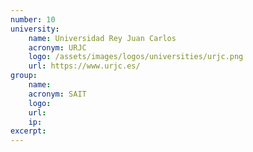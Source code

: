 ```yaml
---
number: 10
university:
    name: Universidad Rey Juan Carlos
    acronym: URJC
    logo: /assets/images/logos/universities/urjc.png
    url: https://www.urjc.es/
group: 
    name: 
    acronym: SAIT
    logo:
    url: 
    ip: 
excerpt: 
---
```

